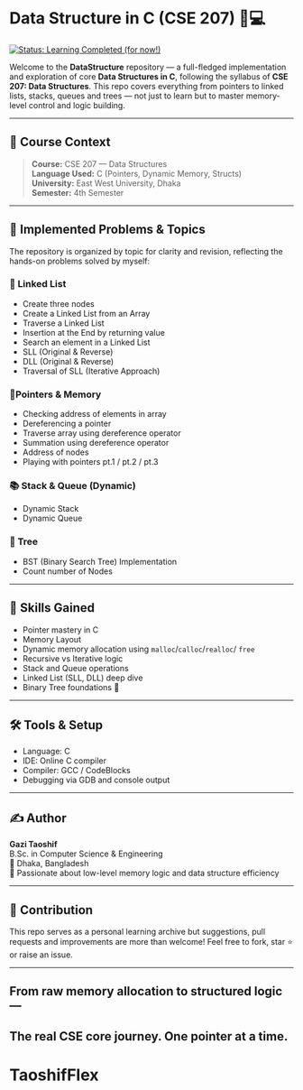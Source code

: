 # Data Structure in C (CSE 207) 🧠💻
[![Status: Learning Completed (for now!)](https://img.shields.io/badge/Status-Learning%20Completed%20-brightgreen.svg?style=for-the-badge)](https://github.com/Taoshif1/LearningTS)

Welcome to the **DataStructure** repository — a full-fledged implementation and exploration of core **Data Structures in C**, following the syllabus of **CSE 207: Data Structures**. This repo covers everything from pointers to linked lists, stacks, queues and trees — not just to learn but to master memory-level control and logic building.

---

## 📘 Course Context

> **Course:** CSE 207 — Data Structures  
> **Language Used:** C (Pointers, Dynamic Memory, Structs)  
> **University:** East West University, Dhaka  
> **Semester:** 4th Semester

---

## 📂 Implemented Problems & Topics
The repository is organized by topic for clarity and revision, reflecting the hands-on problems solved by myself:

### 🔗 Linked List
- Create three nodes
- Create a Linked List from an Array
- Traverse a Linked List
- Insertion at the End by returning value
- Search an element in a Linked List
- SLL (Original & Reverse)
- DLL (Original & Reverse)
- Traversal of SLL (Iterative Approach)

### 📍Pointers & Memory
- Checking address of elements in array
- Dereferencing a pointer
- Traverse array using dereference operator
- Summation using dereference operator
- Address of nodes
- Playing with pointers pt.1 / pt.2 / pt.3

### 📚 Stack & Queue (Dynamic)
- Dynamic Stack
- Dynamic Queue

### 🌲 Tree
- BST (Binary Search Tree) Implementation
- Count number of Nodes

---

## 🧠 Skills Gained

- Pointer mastery in C   
- Memory Layout
- Dynamic memory allocation using `malloc`/`calloc`/`realloc`/ `free`  
- Recursive vs Iterative logic  
- Stack and Queue operations  
- Linked List (SLL, DLL) deep dive  
- Binary Tree foundations 🌳

---

## 🛠️ Tools & Setup

- Language: C  
- IDE: Online C compiler  
- Compiler: GCC / CodeBlocks  
- Debugging via GDB and console output

---

## ✍️ Author

**Gazi Taoshif**  
B.Sc. in Computer Science & Engineering  
📍 Dhaka, Bangladesh  
🚀 Passionate about low-level memory logic and data structure efficiency  

---

## 🙌 Contribution

This repo serves as a personal learning archive but suggestions, pull requests and improvements are more than welcome! 
Feel free to fork, star ⭐ or raise an issue.

---

## From raw memory allocation to structured logic —  
## **The real CSE core journey. One pointer at a time.**  
# **TaoshifFlex**

